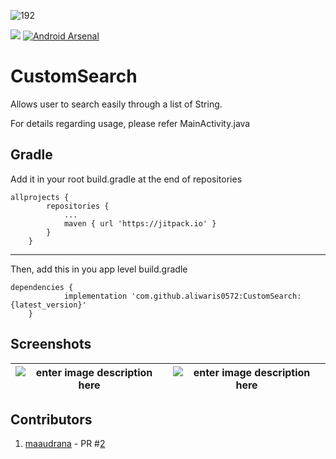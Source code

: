 ![192](https://user-images.githubusercontent.com/34313493/40840235-abba8160-65c7-11e8-9f63-38f371a916dc.png)


[![](https://jitpack.io/v/aliwaris0572/CustomSearch.svg)](https://jitpack.io/#aliwaris0572/CustomSearch)
[![Android Arsenal](https://img.shields.io/badge/Android%20Arsenal-Custom%20Search-red.svg?style=flat)](https://android-arsenal.com/details/1/6970)

# CustomSearch
Allows user to search easily through a list of String.

For details regarding usage, please refer MainActivity.java

## Gradle
Add it in your root build.gradle at the end of repositories

    allprojects {
		    repositories {
			    ...
			    maven { url 'https://jitpack.io' }
		    }
	    }
  
---------------------------------------------------------------

Then, add this in you app level build.gradle

    dependencies {
	            implementation 'com.github.aliwaris0572:CustomSearch:{latest_version}'
	    }

## Screenshots
|  ![enter image description here](https://ptpb.pw/Uzr2.png)| ![enter image description here](https://ptpb.pw/ycV8.png) |
|--|--|

## Contributors
 1.  [maaudrana](https://github.com/maaudrana) - PR #[2](https://github.com/aliwaris0572/CustomSearch/pull/2)
